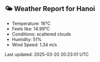 <!-- WEATHER-START -->
## 🌤 Weather Report for Hanoi

- Temperature: 16°C
- Feels like: 14.99°C
- Conditions: scattered clouds
- Humidity: 51%
- Wind Speed: 1.34 m/s

Last updated: 2025-03-20 20:23:01 UTC
<!-- WEATHER-END -->
